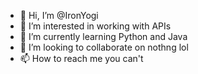 - 👋 Hi, I’m @IronYogi
- 👀 I’m interested in working with APIs
- 🌱 I’m currently learning Python and Java
- 💞️ I’m looking to collaborate on nothng lol
- 📫 How to reach me you can't

<!---
IronYogi/IronYogi is a ✨ special ✨ repository because its `README.md` (this file) appears on your GitHub profile.
You can click the Preview link to take a look at your changes.
--->
